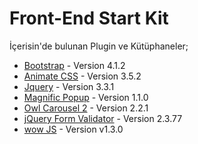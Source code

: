# Front-End Start Kit


İçerisin'de bulunan Plugin ve Kütüphaneler;


* [Bootstrap](https://github.com/twbs/bootstrap) - Version 4.1.2
* [Animate CSS](https://github.com/daneden/animate.css) - Version 3.5.2
* [Jquery](https://github.com/jquery/jquery) - Version 3.3.1
* [Magnific Popup](https://github.com/dimsemenov/Magnific-Popup) - Version 1.1.0
* [Owl Carousel 2](https://github.com/OwlCarousel2/OwlCarousel2/) - Version 2.2.1
* [jQuery Form Validator](https://github.com/victorjonsson/jQuery-Form-Validator) - Version 2.3.77
* [wow JS](https://github.com/graingert/wow) - Version v1.3.0 